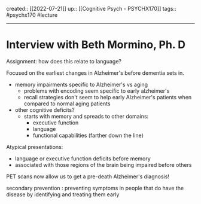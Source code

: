 created:: [[2022-07-21]]
up:: [[Cognitive Psych - PSYCHX170]]
tags:: #psychx170 #lecture
***
# Interview with Beth Mormino, Ph. D

Assignment: how does this relate to language?

Focused on the earliest changes in Alzheimer's before dementia sets in.
  - memory impairments specific to Alzheimer's vs aging
    - problems with encoding seem specific to early alzheimer's
    - recall strategies don't seem to help early Alzheimer's patients when compared to normal aging patients
  - other cognitive deficits?
    - starts with memory and spreads to other domains:
      - executive function
      - language
      - functional capabilities (farther down the line)

Atypical presentations:
- language or executive function deficits before memory
- associated with those regions of the brain being impaired before others

PET scans now allow us to get a pre-death Alzheimer's diagnosis!

secondary prevention 
: preventing symptoms in people that do have the disease by identifying and treating them early

